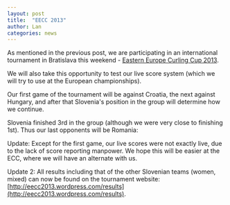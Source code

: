 ```yaml
---
layout: post
title:  "EECC 2013"
author: Lan
categories: news
---
```


As mentioned in the previous post, we are participating in an international tournament in Bratislava this weekend - [Eastern Europe Curling Cup 2013](http://eecc2013.wordpress.com/).

We will also take this opportunity to test our live score system (which we will try to use at the European championships).

Our first game of the tournament will be against Croatia, the next against Hungary, and after that Slovenia's position in the group will determine how we continue.

<script src="http://tomymmx.github.io/curlingScores/assets/js/pingviniLive.js"></script>

<div id="liveScore_H9qOD9mn"></div>

<div id="liveScore_uaqW3K5l"></div>

Slovenia finished 3rd in the group (although we were very close to finishing 1st). Thus our last opponents will be Romania: 

<div id="liveScore_RVpie8yE"></div>

Update: Except for the first game, our live scores were not exactly live, due to the lack of score reporting manpower. We hope this will be easier at the ECC, where we will have an alternate with us.

Update 2: All results including that of the other Slovenian teams (women, mixed) can now be found on the tournament website: [http://eecc2013.wordpress.com/results](http://eecc2013.wordpress.com/results).
